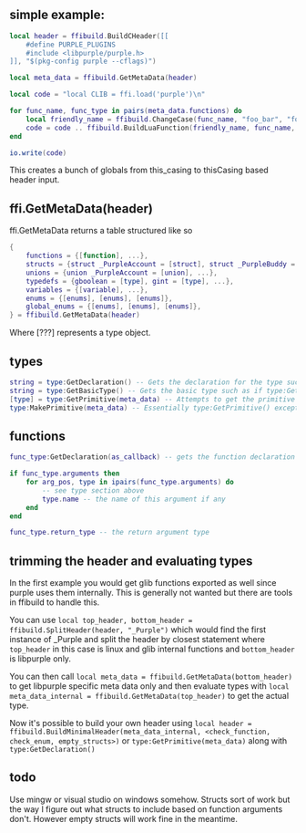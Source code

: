 ## simple example:

```lua
local header = ffibuild.BuildCHeader([[
	#define PURPLE_PLUGINS
	#include <libpurple/purple.h>
]], "$(pkg-config purple --cflags)")

local meta_data = ffibuild.GetMetaData(header)

local code = "local CLIB = ffi.load('purple')\n"

for func_name, func_type in pairs(meta_data.functions) do
	local friendly_name = ffibuild.ChangeCase(func_name, "foo_bar", "fooBar")
	code = code .. ffibuild.BuildLuaFunction(friendly_name, func_name, func_type) .. "\n"
end

io.write(code)
```

This creates a bunch of globals from this_casing to thisCasing based header input.




## ffi.GetMetaData(header)
ffi.GetMetaData returns a table structured like so

```lua
{
	functions = {[function], ...},
	structs = {struct _PurpleAccount = [struct], struct _PurpleBuddy = [struct]},
	unions = {union _PurpleAccount = [union], ...},
	typedefs = {gboolean = [type], gint = [type], ...},
	variables = {[variable], ...},
	enums = {[enums], [enums], [enums]},
	global_enums = {[enums], [enums], [enums]},
} = ffibuild.GetMetaData(header)
```

Where [???] represents a type object.

## types
```lua
string = type:GetDeclaration() -- Gets the declaration for the type such as "const char *", "void (*)(int, char)", "enums {FOO=1,BAR=2}", etc
string = type:GetBasicType() -- Gets the basic type such as if type:GetDeclaration() would return "const char *" type:GetbasicType() would return "char"
[type] = type:GetPrimitive(meta_data) -- Attempts to get the primitive type using meta_data. It returns itself otherwise.
type:MakePrimitive(meta_data) -- Essentially type:GetPrimitive() except it transforms itself if successful.
```

## functions
```lua
func_type:GetDeclaration(as_callback) -- gets the function declaration or as a callback if requested. A function cold also be a callback intitially and so GetDeclaration would return that by default.

if func_type.arguments then
	for arg_pos, type in ipairs(func_type.arguments) do
		-- see type section above
		type.name -- the name of this argument if any
	end
end

func_type.return_type -- the return argument type
```

## trimming the header and evaluating types

In the first example you would get glib functions exported as well since purple uses them internally. This is generally not wanted but there are tools in ffibuild to handle this.

You can use `local top_header, bottom_header = ffibuild.SplitHeader(header, "_Purple")` which would find the first instance of _Purple and split the header by closest statement where `top_header` in this case is linux and glib internal functions and `bottom_header` is libpurple only.

You can then call `local meta_data = ffibuild.GetMetaData(bottom_header)` to get libpurple specific meta data only and then evaluate types with `local meta_data_internal = ffibuild.GetMetaData(top_header)` to get the actual type.

Now it's possible to build your own header using `local header = ffibuild.BuildMinimalHeader(meta_data_internal, <check_function, check_enum, empty_structs>)` or `type:GetPrimitive(meta_data)` along with `type:GetDeclaration()`

## todo
Use mingw or visual studio on windows somehow.
Structs sort of work but the way I figure out what structs to include based on function arguments don't. However empty structs will work fine in the meantime.